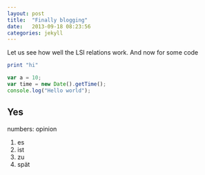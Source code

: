 ```yaml
---
layout: post
title:  "Finally blogging"
date:   2013-09-18 08:23:56
categories: jekyll
---
```


Let us see how well the LSI relations work. And now for some code


```ruby
print "hi" 
```


```javascript
var a = 10;
var time = new Date().getTime();
console.log("Hello world");
```

## Yes
numbers:
opinion

1. es
2. ist
3. zu
4. spät

